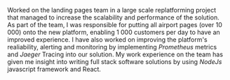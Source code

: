 Worked on the landing pages team in a large scale replatforming project that managed to increase the scalability and performance of the solution. 
As part of the team, I was responsible for putting all airport pages (over 10 000) onto the new platform, enabling 1 000 customers per day to have an improved experience.
I have also worked on improving the platform's realiability, alerting and monitoring by implementing *Prometheus* metrics and *Jaeger* Tracing into our solution.
My work experience on the team has given me insight into writing full stack software solutions by using *NodeJs* javascript framework and React.